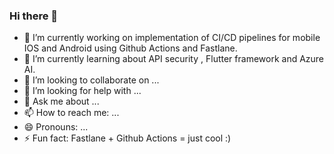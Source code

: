 ### Hi there 👋


- 🔭 I’m currently working on implementation of CI/CD pipelines for mobile IOS and Android using Github Actions and Fastlane.
- 🌱 I’m currently learning about API security , Flutter framework and Azure AI.
- 👯 I’m looking to collaborate on ...
- 🤔 I’m looking for help with ...
- 💬 Ask me about ...
- 📫 How to reach me: ...
- 😄 Pronouns: ...
- ⚡ Fun fact: Fastlane + Github Actions = just cool :)

